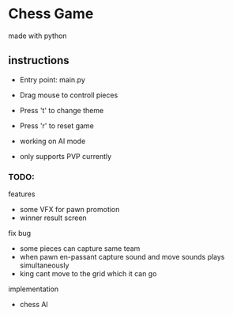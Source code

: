 # Chess Game
made with python

## instructions
- Entry point: main.py
- Drag mouse to controll pieces
- Press 't' to change theme
- Press 'r' to reset game

- working on AI mode
- only supports PVP currently


### TODO:

features
- some VFX for pawn promotion
- winner result screen

fix bug
- some pieces can capture same team
- when pawn en-passant capture sound and move sounds plays simultaneously
- king cant move to the grid which it can go

implementation
- chess AI
